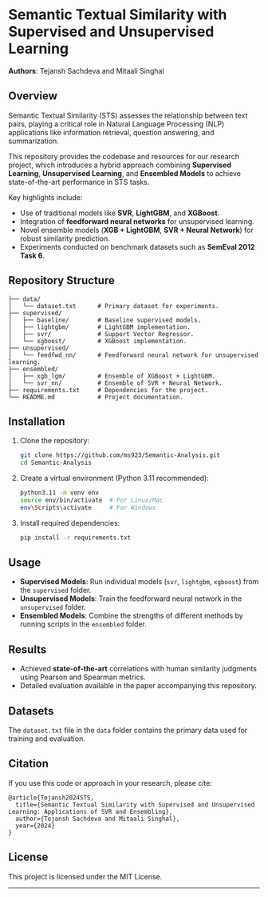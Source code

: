 
# Semantic Textual Similarity with Supervised and Unsupervised Learning

**Authors**: Tejansh Sachdeva and Mitaali Singhal

## Overview

Semantic Textual Similarity (STS) assesses the relationship between text pairs, playing a critical role in Natural Language Processing (NLP) applications like information retrieval, question answering, and summarization.

This repository provides the codebase and resources for our research project, which introduces a hybrid approach combining **Supervised Learning**, **Unsupervised Learning**, and **Ensembled Models** to achieve state-of-the-art performance in STS tasks.

Key highlights include:

- Use of traditional models like **SVR**, **LightGBM**, and **XGBoost**.
- Integration of **feedforward neural networks** for unsupervised learning.
- Novel ensemble models (**XGB + LightGBM**, **SVR + Neural Network**) for robust similarity prediction.
- Experiments conducted on benchmark datasets such as **SemEval 2012 Task 6**.

## Repository Structure

```plaintext
├── data/  
│   └── dataset.txt      # Primary dataset for experiments.  
├── supervised/  
│   ├── baseline/        # Baseline supervised models.  
│   ├── lightgbm/        # LightGBM implementation.  
│   ├── svr/             # Support Vector Regressor.  
│   └── xgboost/         # XGBoost implementation.  
├── unsupervised/  
│   └── feedfwd_nn/      # Feedforward neural network for unsupervised learning.  
├── ensembled/  
│   ├── xgb_lgm/         # Ensemble of XGBoost + LightGBM.  
│   └── svr_nn/          # Ensemble of SVR + Neural Network.  
├── requirements.txt     # Dependencies for the project.  
└── README.md            # Project documentation.  
```

## Installation

1. Clone the repository:

   ```bash
   git clone https://github.com/ms923/Semantic-Analysis.git
   cd Semantic-Analysis
   ```
2. Create a virtual environment (Python 3.11 recommended):

   ```bash
   python3.11 -m venv env  
   source env/bin/activate  # For Linux/Mac  
   env\Scripts\activate     # For Windows  
   ```
3. Install required dependencies:

   ```bash
   pip install -r requirements.txt  
   ```

## Usage

- **Supervised Models**: Run individual models (`svr`, `lightgbm`, `xgboost`) from the `supervised` folder.
- **Unsupervised Models**: Train the feedforward neural network in the `unsupervised` folder.
- **Ensembled Models**: Combine the strengths of different methods by running scripts in the `ensembled` folder.

## Results

- Achieved **state-of-the-art** correlations with human similarity judgments using Pearson and Spearman metrics.
- Detailed evaluation available in the paper accompanying this repository.

## Datasets

The `dataset.txt` file in the `data` folder contains the primary data used for training and evaluation.

## Citation

If you use this code or approach in your research, please cite:

```plaintext
@article{Tejansh2024STS,  
  title={Semantic Textual Similarity with Supervised and Unsupervised Learning: Applications of SVR and Ensembling},  
  author={Tejansh Sachdeva and Mitaali Singhal},  
  year={2024}  
}  
```

## License

This project is licensed under the MIT License.

---
